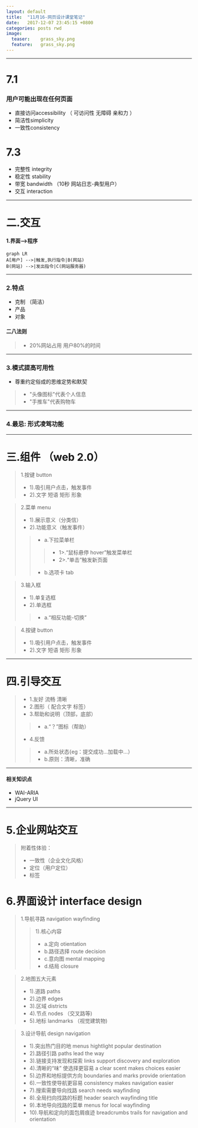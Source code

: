 ```yaml
---
layout: default
title:  "11月16-网页设计课堂笔记"
date:   2017-12-07 23:45:15 +0800
categories: posts rwd
image:
  teaser:    grass_sky.png
  feature:   grass_sky.png
---
```


---
#  7.1
### 用户可能出现在任何页面
 - 直接访问accessibility   （ 可访问性 无障碍 亲和力 ）
 - 简洁性simplicity 
 - 一致性consistency

# 7.3 
 -  完整性  integrity  
 -  稳定性  stability
 -  带宽    bandwidth   （10秒 网站日志-典型用户） 
 -  交互    interaction
---

# 二.交互
#### 1.界面-->程序
```
graph LR 
A[用户] -->|触发,执行指令|B(网站)
B(网站) -->|发出指令|C(网站服务器)

```
---
### 2.特点
 - 克制 （简洁） 
 - 产品   
 - 对象

#### 二八法则 
 > - 20%网站占用 用户80%的时间 

---
### 3.模式提高可用性

- 尊重约定俗成的思维定势和默契 
 > - "头像图标"代表个人信息   
 > - "手推车"代表购物车

---

### 4.**最忌**: 形式凌驾功能

---
# 三.组件 （web 2.0）
 > 1.按键 button
 > - 1).吸引用户点击，触发事件
 > - 2).文字 短语 矩形 形象
 
 > 2.菜单  menu
 > - 1).展示意义（分类信）
 > - 2).功能意义（触发事件）
 > > - a.下拉菜单栏 
 > > > - 1>.“鼠标悬停 hover”触发菜单栏
 > > > - 2>.“单击”触发新页面     
 > > - b.选项卡 tab
				       
 > 3.输入框
 > - 1).单复选框
 > - 2).单选框 
 > > - a.“相反功能-切换”
 
 > 4.按键 button
 > - 1).吸引用户点击，触发事件
 > - 2).文字 短语 矩形 形象

---

# 四.引导交互
> - 1.友好 流畅 清晰
> - 2.图形（ 配合文字 标签）
> - 3.帮助和说明（顶部，底部）
> > - a.“？”图标（帮助）
> - 4.反馈
> > - a.所处状态{eg：提交成功...加载中...）
> > - b.原则：清晰，准确
---
#### 相关知识点
- WAI-ARIA
- jQuery UI
---

# 5.企业网站交互
> 附着性体验：
> - 一致性（企业文化风格） 
> - 定位（用户定位） 
> - 标签

# 6.界面设计  interface design
> 1.导航寻路  navigation wayfinding
>> 1).核心内容
>>- a.定向      otientation
>>- b.路径选择  route decision
>>- c.意向图    mental mapping
>>- d.结局      closure

> 2.地图五大元素
>- 1).道路 paths	
>- 2).边界 edges
>- 3).区域 districts					
>- 4).节点 nodes    （交叉路等)
>- 5).地标 landmarks （视觉建筑物)

> 3.设计导航 design navigation
>- 1).突出热门目的地    	 	 menus hightlight popular destination
> - 2).路径引路           	 	 paths lead the way
>- 3).链接支持发现和探索    	 links support discovery and exploration
>- 4).清晰的“味” 使选择更容易      a clear scent makes choices easier
>- 5).边界和地标提供方向 		 boundaries and marks provide orientation		
>- 6).一致性使导航更容易 		 consistency makes navigation easier
>- 7).搜索需要导向找路   		 search needs wayfinding	
>- 8).全局扫向找路的标题		 header search wayfinding title
>- 9).本地导向找路的菜单		 menus for local wayfinding
>- 10).导航和定向的面包屑痕迹	 breadcrumbs trails for navigation and orientation
			



